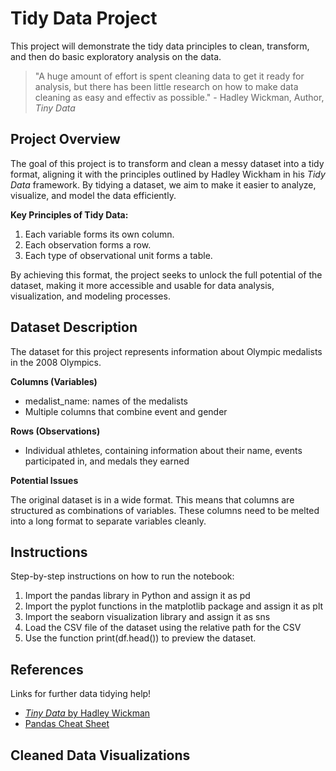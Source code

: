 Tidy Data Project
=================
This project will demonstrate the tidy data principles to clean, transform, and then do basic exploratory analysis on the data.
> "A huge amount of effort is spent cleaning data to get it ready for analysis, but there has been little research on how to make data cleaning as easy and effectiv as possible." - Hadley Wickman, Author, _Tiny Data_

Project Overview
----------------
The goal of this project is to transform and clean a messy dataset into a tidy format, aligning it with the principles outlined by Hadley Wickham in his _Tidy Data_ framework. By tidying a dataset, we aim to make it easier to analyze, visualize, and model the data efficiently.

**Key Principles of Tidy Data:**
1. Each variable forms its own column.
2. Each observation forms a row.
3. Each type of observational unit forms a table.

By achieving this format, the project seeks to unlock the full potential of the dataset, making it more accessible and usable for data analysis, visualization, and modeling processes.

Dataset Description
-------------------
The dataset for this project represents information about Olympic medalists in the 2008 Olympics.

**Columns (Variables)**
- medalist_name: names of the medalists
- Multiple columns that combine event and gender

**Rows (Observations)**
- Individual athletes, containing information about their name, events participated in, and medals they earned

**Potential Issues**

The original dataset is in a wide format. This means that columns are structured as combinations of variables. These columns need to be melted into a long format to separate variables cleanly.

Instructions
------------
Step-by-step instructions on how to run the notebook:
1. Import the pandas library in Python and assign it as pd
2. Import the pyplot functions in the matplotlib package and assign it as plt
3. Import the seaborn visualization library and assign it as sns
4. Load the CSV file of the dataset using the relative path for the CSV
5. Use the function print(df.head()) to preview the dataset.

References
----------
Links for further data tidying help!

- [_Tiny Data_ by Hadley Wickman](https://vita.had.co.nz/papers/tidy-data.pdf)
- [Pandas Cheat Sheet](https://pandas.pydata.org/Pandas_Cheat_Sheet.pdf)

Cleaned Data Visualizations
---------------------------


